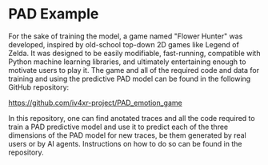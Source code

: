 # PAD Example

For the sake of training the model, a game named "Flower Hunter" was developed, inspired by old-school top-down 2D games like Legend of Zelda. It was designed to be easily modifiable, fast-running, compatible with Python machine learning libraries, and ultimately entertaining enough to motivate users to play it. The game and all of the required code and data for training and using the predictive PAD model can be found in the following GitHub repository:

https://github.com/iv4xr-project/PAD_emotion_game

In this repository, one can find anotated traces and all the code required to train a PAD predictive model and use it to predict each of the three dimensions of the PAD model for new traces, be them generated by real users or by AI agents. Instructions on how to do so can be found in the repository.
